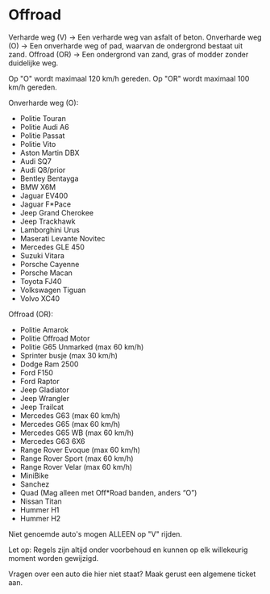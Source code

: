 # Offroad

Verharde weg (V) -> Een verharde weg van asfalt of beton.
Onverharde weg (O) -> Een onverharde weg of pad, waarvan de ondergrond bestaat uit zand.
Offroad (OR) -> Een ondergrond van zand, gras of modder zonder duidelijke weg.

Op "O" wordt maximaal 120 km/h gereden.
Op "OR" wordt maximaal 100 km/h gereden.


Onverharde weg (O):

* Politie Touran
* Politie Audi A6
* Politie Passat
* Politie Vito
* Aston Martin DBX
* Audi SQ7
* Audi Q8/prior
* Bentley Bentayga
* BMW X6M
* Jaguar EV400
* Jaguar F*Pace
* Jeep Grand Cherokee
* Jeep Trackhawk
* Lamborghini Urus
* Maserati Levante Novitec
* Mercedes GLE 450
* Suzuki Vitara
* Porsche Cayenne
* Porsche Macan
* Toyota FJ40
* Volkswagen Tiguan
* Volvo XC40

Offroad (OR):

* Politie Amarok
* Politie Offroad Motor
* Politie G65 Unmarked (max 60 km/h)
* Sprinter busje (max 30 km/h)
* Dodge Ram 2500
* Ford F150
* Ford Raptor
* Jeep Gladiator
* Jeep Wrangler
* Jeep Trailcat
* Mercedes G63 (max 60 km/h)
* Mercedes G65 (max 60 km/h)
* Mercedes G65 WB (max 60 km/h)
* Mercedes G63 6X6
* Range Rover Evoque (max 60 km/h)
* Range Rover Sport (max 60 km/h)
* Range Rover Velar (max 60 km/h)
* MiniBike
* Sanchez
* Quad (Mag alleen met Off*Road banden, anders “O”)
* Nissan Titan
* Hummer H1
* Hummer H2

Niet genoemde auto's mogen ALLEEN op "V" rijden.

Let op: Regels zijn altijd onder voorbehoud en kunnen op elk willekeurig moment worden gewijzigd.

Vragen over een auto die hier niet staat? Maak gerust een algemene ticket aan.
